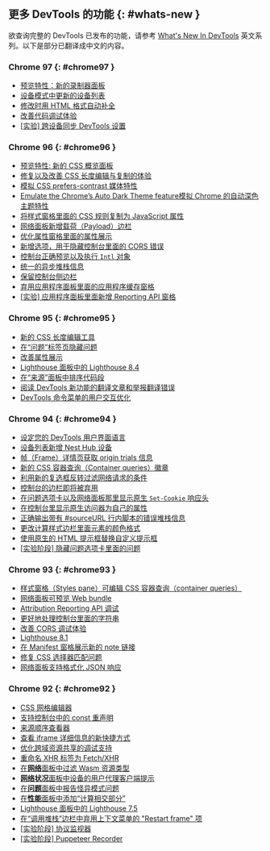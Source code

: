 ## 更多 DevTools 的功能 {: #whats-new }
欲查询完整的 DevTools 已发布的功能，请参考 <a href="/tags/new-in-devtools/" translate="no">What's New In DevTools</a> 英文系列。以下是部分已翻译成中文的内容。

### Chrome 97 {: #chrome97 }
* [预览特性：新的录制器面板](/zh/blog/new-in-devtools-97/#recorder)
* [设备模式中更新的设备列表](/zh/blog/new-in-devtools-97/#device)
* [修改时用 HTML 格式自动补全](/zh/blog/new-in-devtools-97/#code-completion)
* [改善代码调试体验](/zh/blog/new-in-devtools-97/#debugging)
* [[实验] 跨设备同步 DevTools 设置](/zh/blog/new-in-devtools-97/#sync)

### Chrome 96 {: #chrome96 }
* [预览特性: 新的 CSS 概览面板](/blog/new-in-devtools-96/#css-overview)
* [修复以及改善 CSS 长度编辑与复制的体验](/blog/new-in-devtools-96/#length) 
* [模拟 CSS prefers-contrast 媒体特性](/blog/new-in-devtools-96/#prefers-contrast)
* [Emulate the Chrome’s Auto Dark Theme feature模拟 Chrome 的自动深色主题特性](/blog/new-in-devtools-96/#auto-dark-mode)
* [将样式窗格里面的 CSS 规则复制为 JavaScript 属性](/blog/new-in-devtools-96/#copy-as-js)
* [网络面板新增载荷（Payload）边栏](/blog/new-in-devtools-96/#payload)
* [优化属性窗格里面的属性展示](/blog/new-in-devtools-96/#properties)
* [新增选项，用于隐藏控制台里面的 CORS 错误](/blog/new-in-devtools-96/#hide-cors-errors)
* [控制台正确预览以及执行 `Intl` 对象](/blog/new-in-devtools-96/#intl)
* [统一的异步堆栈信息](/blog/new-in-devtools-96/#async)
* [保留控制台侧边栏](/blog/new-in-devtools-96/#console-sidebar)
* [弃用应用程序面板里面的应用程序缓存窗格](/blog/new-in-devtools-96/#capp-cache)
* [[实验] 应用程序面板里面新增 Reporting API 窗格](/blog/new-in-devtools-96/#reporting-api)


### Chrome 95 {: #chrome95 }
* [新的 CSS 长度编辑工具](/blog/new-in-devtools-95/#length)
* [在“问题”标签页隐藏问题](/blog/new-in-devtools-95/#hide-issues)
* [改善属性展示](/blog/new-in-devtools-95/#properties)
* [Lighthouse 面板中的 Lighthouse 8.4](/blog/new-in-devtools-95/#lighthouse)
* [在“来源”面板中排序代码段](/blog/new-in-devtools-95/#snippets)
* [阅读 DevTools 新功能的翻译文章和举报翻译错误](/blog/new-in-devtools-95/#localized)
* [DevTools 命令菜单的用户交互优化](/blog/new-in-devtools-95/#command-menu)

### Chrome 94 {: #chrome94 }

* [设定您的 DevTools 用户界面语言](/zh/blog/new-in-devtools-94/#localized)
* [设备列表新增 Nest Hub 设备](/zh/blog/new-in-devtools-94/#nest-hub)
* [帧（Frame）详情页获取 origin trials 信息](/zh/blog/new-in-devtools-94/#origin-trials)
* [新的 CSS 容器查询（Container queries）徽章](/zh/blog/new-in-devtools-94/#container-queries)
* [利用新的复选框反转过滤网络请求的条件](/zh/blog/new-in-devtools-94/#nvert-network-filter)
* [控制台的边栏即将被弃用](/zh/blog/new-in-devtools-94/#deprecated)
* [在问题选项卡以及网络面板那里显示原生 `Set-Cookie` 响应头](/zh/blog/new-in-devtools-94/#raw-cookies)
* [在控制台里显示原生访问器为自己的属性](/zh/blog/new-in-devtools-94/#native-accessors)
* [正确输出带有 #sourceURL 行内脚本的错误堆栈信息](/zh/blog/new-in-devtools-94/#inline-script)
* [更改计算样式边栏里面元素的颜色格式](/zh/blog/new-in-devtools-94/#color-unit)
* [使用原生的 HTML 提示框替换自定义提示框](/zh/blog/new-in-devtools-94/#tooltip)
* [[实验阶段] 隐藏问题选项卡里面的问题](/zh/blog/new-in-devtools-94/#hide-issues)


### Chrome 93 {: #chrome93 }

* [样式窗格（Styles pane）可编辑 CSS 容器查询（container queries）](/zh/blog/new-in-devtools-93/#container-queries)
* [网络面板可预览 Web bundle](/zh/blog/new-in-devtools-93/#web-bundle)
* [Attribution Reporting API 调试](/zh/blog/new-in-devtools-93/#attribution-reporting)
* [更好地处理控制台里面的字符串](/zh/blog/new-in-devtools-93/#string)
* [改善 CORS 调试体验](/zh/blog/new-in-devtools-93/#cors)
* [Lighthouse 8.1](/zh/blog/new-in-devtools-93/#lighthouse)
* [在 Manifest 窗格展示新的 note 链接](/zh/blog/new-in-devtools-93/#new-note-url)
* [修复 CSS 选择器匹配问题](/zh/blog/new-in-devtools-93/#matching-selectors)
* [网络面板支持格式化 JSON 响应](/zh/blog/new-in-devtools-93/#pretty-print-json)


### Chrome 92 {: #chrome92 }

* [CSS 网格编辑器](/zh/blog/new-in-devtools-92/#grid-editor)
* [支持控制台中的 const 重声明](/zh/blog/new-in-devtools-92/#const-redeclaration)
* [来源顺序查看器](/zh/blog/new-in-devtools-92/#source-order)
* [查看 iframe 详细信息的新快捷方式](/zh/blog/new-in-devtools-92/#frame-details)
* [优化跨域资源共享的调试支持](/zh/blog/new-in-devtools-92/#cors)
* [重命名 XHR 标签为 Fetch/XHR](/zh/blog/new-in-devtools-92/#fetch-xhr)
* [在**网络**面板中过滤 Wasm 资源类型](/zh/blog/new-in-devtools-92/#wasm)
* [**网络状况**面板中设备的用户代理客户端提示](/zh/blog/new-in-devtools-92/#sec-ua-ch)
* [在**问题**面板中报告怪异模式问题](/zh/blog/new-in-devtools-92/#quirks-mode)
* [在**性能**面板中添加“计算相交部分”](/zh/blog/new-in-devtools-92/#computed-intersections)
* [Lighthouse 面板中的 Lighthouse 7.5](/zh/blog/new-in-devtools-92/#lighthouse)
* [在“调用堆栈”边栏中弃用上下文菜单的 "Restart frame" 项](/zh/blog/new-in-devtools-92/#restart-frame)
* [[实验阶段] 协议监视器](/zh/blog/new-in-devtools-92/#protocol-monitor)
* [[实验阶段] Puppeteer Recorder](/zh/blog/new-in-devtools-92/#puppeteer-recorder)
